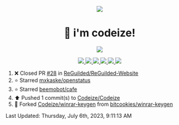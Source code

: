 <p align="center">
    <img src="https://avatars.githubusercontent.com/u/63158950?s=400&u=dd76c829ae30921e131dcbe7c830dc368e2d6e8a&v=4" />
</p>

<h1 align="center">
    👋 i'm codeize!
</h1>

<p align="center">
  <a href="https://skillicons.dev">
    <img align="center" src="https://skillicons.dev/icons?i=discord,bots,ts,nodejs,mysql,postgresql,react,nextjs,tailwindcss" />
  </a>
</p>

<p align="center">
  <a href="https://discord.com/users/668423998777982997">
    <img src="https://nocache.advaith.workers.dev?url=https://img.shields.io/endpoint?url=https://dev.discordprofiles.me/api/badge/status/668423998777982997?simple=true" />
    <img src="https://nocache.advaith.workers.dev?url=https://img.shields.io/endpoint?url=https://dev.discordprofiles.me/api/badge/vscode/668423998777982997" />
    <img src="https://nocache.advaith.workers.dev?url=https://img.shields.io/endpoint?url=https://dev.discordprofiles.me/api/badge/playing/668423998777982997" />
    <img src="https://nocache.advaith.workers.dev?url=https://img.shields.io/endpoint?url=https://dev.discordprofiles.me/api/badge/spotify/668423998777982997" />
    <img src="https://komarev.com/ghpvc/?username=codeize" />
    <img src="https://hits.link/hits?url=https%3A%2F%2Fgithub.com%2FCodeize" />
  </a>
</p>

<!--RECENT_ACTIVITY:start-->
1. ❌ Closed PR [#28](https://github.com/ReGuilded/ReGuilded-Website/pull/28) in [ReGuilded/ReGuilded-Website](https://github.com/ReGuilded/ReGuilded-Website)<br>
2. ⭐ Starred [mxkaske/openstatus](https://github.com/mxkaske/openstatus)<br>
3. ⭐ Starred [beemobot/cafe](https://github.com/beemobot/cafe)<br>
4. ⬆️ Pushed 1 commit(s) to [Codeize/Codeize](https://github.com/Codeize/Codeize)<br>
5. 🔱 Forked [Codeize/winrar-keygen](https://github.com/Codeize/winrar-keygen) from [bitcookies/winrar-keygen](https://github.com/bitcookies/winrar-keygen)<br>
<!--RECENT_ACTIVITY:end-->

<!--RECENT_ACTIVITY:last_update-->
Last Updated: Thursday, July 6th, 2023, 9:11:13 AM
<!--RECENT_ACTIVITY:last_update_end-->
